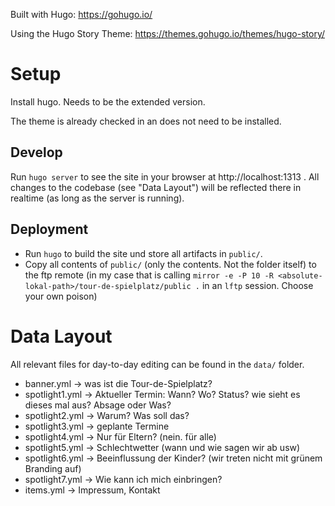 
Built with Hugo: https://gohugo.io/

Using the Hugo Story Theme: https://themes.gohugo.io/themes/hugo-story/

# Setup

Install hugo. Needs to be the extended version.

The theme is already checked in an does not need to be installed.

## Develop

Run `hugo server` to see the site in your browser at http://localhost:1313 . All changes to the codebase (see "Data Layout") will be reflected there in realtime (as long as the server is running).

## Deployment

* Run `hugo` to build the site und store all artifacts in `public/`.
* Copy all contents of `public/` (only the contents. Not the folder itself) to the ftp remote (in my case that is calling `mirror -e -P 10 -R <absolute-lokal-path>/tour-de-spielplatz/public .` in an `lftp` session. Choose your own poison)

# Data Layout

All relevant files for day-to-day editing can be found in the `data/` folder.

* banner.yml -> was ist die Tour-de-Spielplatz?
* spotlight1.yml -> Aktueller Termin: Wann? Wo? Status? wie sieht es dieses mal aus? Absage oder Was?
* spotlight2.yml -> Warum? Was soll das?
* spotlight3.yml -> geplante Termine
* spotlight4.yml -> Nur für Eltern? (nein. für alle)
* spotlight5.yml -> Schlechtwetter (wann und wie sagen wir ab usw)
* spotlight6.yml -> Beeinflussung der Kinder? (wir treten nicht mit grünem Branding auf)
* spotlight7.yml -> Wie kann ich mich einbringen?
* items.yml -> Impressum, Kontakt
